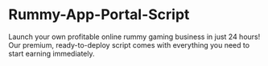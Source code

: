 # Rummy-App-Portal-Script
Launch your own profitable online rummy gaming business in just 24 hours! Our premium, ready-to-deploy script comes with everything you need to start earning immediately.
